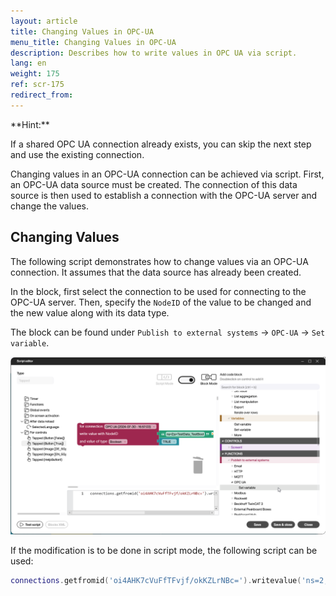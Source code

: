 ```yaml
---
layout: article
title: Changing Values in OPC-UA
menu_title: Changing Values in OPC-UA
description: Describes how to write values in OPC UA via script.
lang: en
weight: 175
ref: scr-175    
redirect_from:
---
```


<div class="box-tip" markdown="1">
**Hint:**

If a shared OPC UA connection already exists, you can skip the next step and use the existing connection.
</div>

Changing values in an OPC-UA connection can be achieved via script. First, an OPC-UA data source must be created. The connection of this data source is then used to establish a connection with the OPC-UA server and change the values.

## Changing Values
The following script demonstrates how to change values via an OPC-UA connection. It assumes that the data source has already been created.

In the block, first select the connection to be used for connecting to the OPC-UA server. Then, specify the `NodeID` of the value to be changed and the new value along with its data type.

The block can be found under `Publish to external systems` -> `OPC-UA` -> `Set variable`.

![Changing Values in OPC-UA](/assets/images/scripting/Scripting_Beispiele/opc-ua/en-script-change-opc-ua-values.png)

If the modification is to be done in script mode, the following script can be used:

```lua
connections.getfromid('oi4AHK7cVuFfTFvjf/okKZLrNBc=').writevalue('ns=2;s=TestData_TestBool', true)
```